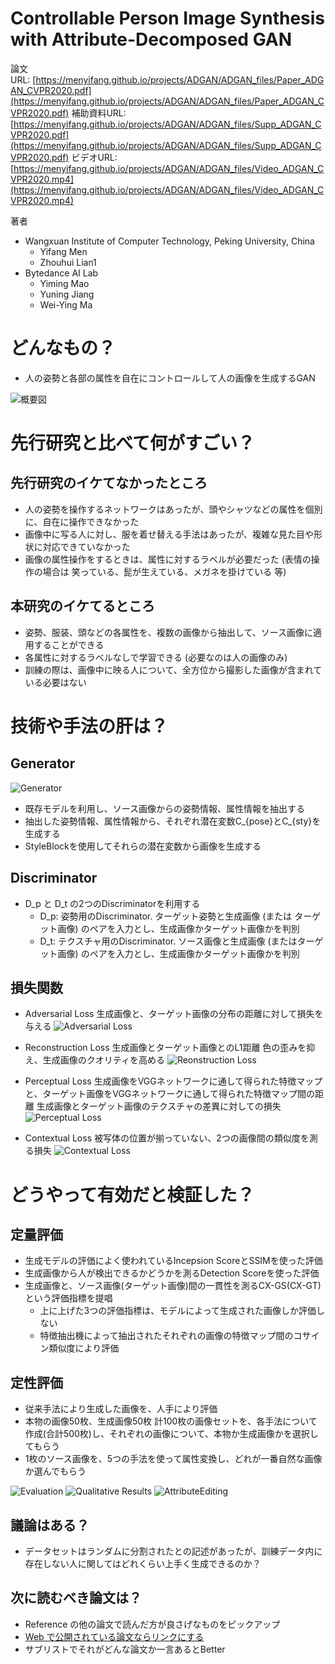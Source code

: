 Controllable Person Image Synthesis with Attribute-Decomposed GAN
===

論文URL: [https://menyifang.github.io/projects/ADGAN/ADGAN_files/Paper_ADGAN_CVPR2020.pdf](https://menyifang.github.io/projects/ADGAN/ADGAN_files/Paper_ADGAN_CVPR2020.pdf)
補助資料URL: [https://menyifang.github.io/projects/ADGAN/ADGAN_files/Supp_ADGAN_CVPR2020.pdf](https://menyifang.github.io/projects/ADGAN/ADGAN_files/Supp_ADGAN_CVPR2020.pdf)
ビデオURL: [https://menyifang.github.io/projects/ADGAN/ADGAN_files/Video_ADGAN_CVPR2020.mp4](https://menyifang.github.io/projects/ADGAN/ADGAN_files/Video_ADGAN_CVPR2020.mp4)

著者
- Wangxuan Institute of Computer Technology, Peking University, China
  - Yifang Men
  - Zhouhui Lian1
- Bytedance AI Lab
  - Yiming Mao
  - Yuning Jiang
  - Wei-Ying Ma


# どんなもの？
- 人の姿勢と各部の属性を自在にコントロールして人の画像を生成するGAN

![概要図](top_image.png)

# 先行研究と比べて何がすごい？
## 先行研究のイケてなかったところ
- 人の姿勢を操作するネットワークはあったが、頭やシャツなどの属性を個別に、自在に操作できなかった
- 画像中に写る人に対し、服を着せ替える手法はあったが、複雑な見た目や形状に対応できていなかった
- 画像の属性操作をするときは、属性に対するラベルが必要だった (表情の操作の場合は 笑っている、髭が生えている、メガネを掛けている 等)

## 本研究のイケてるところ
- 姿勢、服装、頭などの各属性を、複数の画像から抽出して、ソース画像に適用することができる
- 各属性に対するラベルなしで学習できる (必要なのは人の画像のみ)
- 訓練の際は、画像中に映る人について、全方位から撮影した画像が含まれている必要はない


# 技術や手法の肝は？
## Generator
![Generator](generator.png)
- 既存モデルを利用し、ソース画像からの姿勢情報、属性情報を抽出する
- 抽出した姿勢情報、属性情報から、それぞれ潜在変数C_{pose}とC_{sty}を生成する
- StyleBlockを使用してそれらの潜在変数から画像を生成する

## Discriminator
- D_p と D_t の2つのDiscriminatorを利用する
  - D_p: 姿勢用のDiscriminator. ターゲット姿勢と生成画像 (または ターゲット画像) のペアを入力とし、生成画像かターゲット画像かを判別
  - D_t: テクスチャ用のDiscriminator. ソース画像と生成画像 (またはターゲット画像) のペアを入力とし、生成画像かターゲット画像かを判別

## 損失関数
- Adversarial Loss
  生成画像と、ターゲット画像の分布の距離に対して損失を与える
  ![Adversarial Loss](https://latex.codecogs.com/gif.latex?\bg_white&space;\begin{align*}&space;\mathcal{L}_{adv}&space;&=&space;\mathbb{E}_{I_s,&space;P_t,&space;I_t}[log(D_t(I_s,&space;I_t)\cdotD_p(P_t,&space;I_t))]&space;&plus;&space;\mathbb{E}_{I_s,&space;P_t}[log((1&space;-&space;D_t(I_s,&space;G(I_s,&space;P_t)))&space;\cdot&space;(1&space;-&space;D_p(P_t,&space;G(I_s,&space;P_t))))]&space;\end{align*})
  
- Reconstruction Loss
  生成画像とターゲット画像とのL1距離 色の歪みを抑え、生成画像のクオリティを高める
  ![Reonstruction Loss](https://latex.codecogs.com/gif.latex?\dpi{200}&space;\mathcal{L}_{rec}&space;=&space;\|G(I_s,&space;Pt)&space;-&space;I_t\|_1)
  
- Perceptual Loss
  生成画像をVGGネットワークに通して得られた特徴マップと、ターゲット画像をVGGネットワークに通して得られた特徴マップ間の距離 生成画像とターゲット画像のテクスチャの差異に対しての損失
  ![Perceptual Loss](https://latex.codecogs.com/gif.latex?\dpi{200}&space;\mathcal{G}(\mathcal{F}^\ell(I_t))&space;=&space;[\mathcal{F}^\ell(I_t)][\F^\ell(I_t)]^\top,\\&space;\mathcal{L}_{per}&space;=&space;\|\mathcal{G}(\mathcal{F}^\ell(G(I_s,&space;P_t)))&space;-&space;\mathcal{G}(\mathcal{F}^\ell(I_t))\|^2)
  
- Contextual Loss
  被写体の位置が揃っていない、2つの画像間の類似度を測る損失
  ![Contextual Loss](https://latex.codecogs.com/gif.latex?\dpi{200}&space;\mathcal{L}_{CX}&space;=&space;-log(CX(\mathcal{F}^\ell(I_g),&space;\mathcal{F}^\ell(I_t))))


# どうやって有効だと検証した？

## 定量評価
- 生成モデルの評価によく使われているIncepsion ScoreとSSIMを使った評価
- 生成画像から人が検出できるかどうかを測るDetection Scoreを使った評価
- 生成画像と、ソース画像(ターゲット画像)間の一貫性を測るCX-GS(CX-GT)という評価指標を提唱
  - 上に上げた3つの評価指標は、モデルによって生成された画像しか評価しない
  - 特徴抽出機によって抽出されたそれぞれの画像の特徴マップ間のコサイン類似度により評価

## 定性評価
- 従来手法により生成した画像を、人手により評価
 - 本物の画像50枚、生成画像50枚 計100枚の画像セットを、各手法について作成(合計500枚)し、それぞれの画像について、本物か生成画像かを選択してもらう
 - 1枚のソース画像を、5つの手法を使って属性変換し、どれが一番自然な画像か選んでもらう

![Evaluation](evaluation.png)
![Qualitative Results](qualitative_results.png)
![AttributeEditing](attribute_editing.png)

## 議論はある？
- データセットはランダムに分割されたとの記述があったが、訓練データ内に存在しない人に関してはどれくらい上手く生成できるのか？

## 次に読むべき論文は？

+ Reference の他の論文で読んだ方が良さげなものをピックアップ
+ [Web で公開されている論文ならリンクにする](https://arxiv.org/pdf/1710.05941.pdf)
+ サブリストでそれがどんな論文か一言あるとBetter